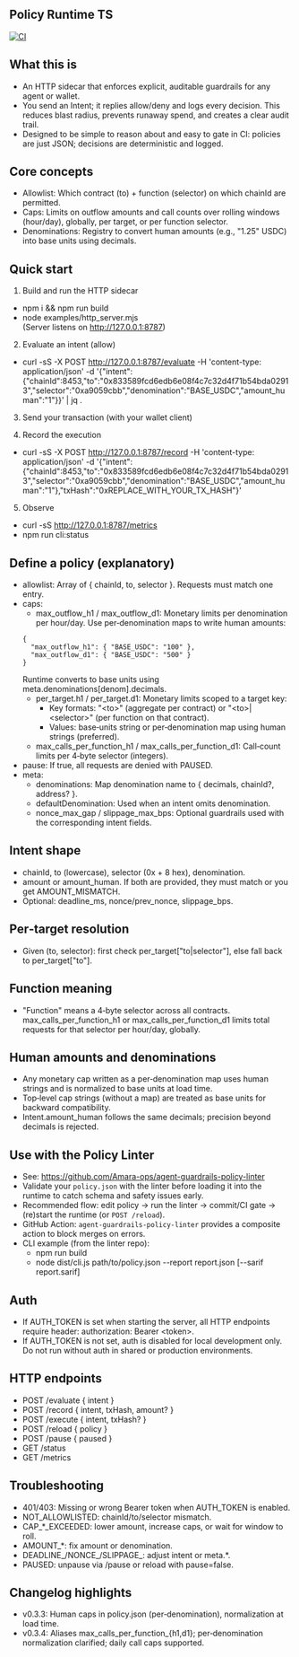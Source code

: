 ## Policy Runtime TS

[![CI](https://github.com/Amara-ops/policy-runtime-ts/actions/workflows/ci.yml/badge.svg)](https://github.com/Amara-ops/policy-runtime-ts/actions/workflows/ci.yml)

## What this is
- An HTTP sidecar that enforces explicit, auditable guardrails for any agent or wallet.
- You send an Intent; it replies allow/deny and logs every decision. This reduces blast radius, prevents runaway spend, and creates a clear audit trail.
- Designed to be simple to reason about and easy to gate in CI: policies are just JSON; decisions are deterministic and logged.

## Core concepts
- Allowlist: Which contract (to) + function (selector) on which chainId are permitted.
- Caps: Limits on outflow amounts and call counts over rolling windows (hour/day), globally, per target, or per function selector.
- Denominations: Registry to convert human amounts (e.g., "1.25" USDC) into base units using decimals.

## Quick start
1) Build and run the HTTP sidecar
- npm i && npm run build
- node examples/http_server.mjs  
  (Server listens on http://127.0.0.1:8787)

2) Evaluate an intent (allow)
- curl -sS -X POST http://127.0.0.1:8787/evaluate -H 'content-type: application/json' -d '{"intent":{"chainId":8453,"to":"0x833589fcd6edb6e08f4c7c32d4f71b54bda02913","selector":"0xa9059cbb","denomination":"BASE_USDC","amount_human":"1"}}' | jq .

3) Send your transaction (with your wallet client)

4) Record the execution
- curl -sS -X POST http://127.0.0.1:8787/record -H 'content-type: application/json' -d '{"intent":{"chainId":8453,"to":"0x833589fcd6edb6e08f4c7c32d4f71b54bda02913","selector":"0xa9059cbb","denomination":"BASE_USDC","amount_human":"1"},"txHash":"0xREPLACE_WITH_YOUR_TX_HASH"}'

5) Observe
- curl -sS http://127.0.0.1:8787/metrics
- npm run cli:status

## Define a policy (explanatory)
- allowlist: Array of { chainId, to, selector }. Requests must match one entry.
- caps:
  - max_outflow_h1 / max_outflow_d1: Monetary limits per denomination per hour/day. Use per‑denomination maps to write human amounts:
  ```
  {
    "max_outflow_h1": { "BASE_USDC": "100" },
    "max_outflow_d1": { "BASE_USDC": "500" }
  }
  ```
    Runtime converts to base units using meta.denominations[denom].decimals.
  - per_target.h1 / per_target.d1: Monetary limits scoped to a target key:
    - Key formats: "\<to\>" (aggregate per contract) or "\<to\>|\<selector\>" (per function on that contract).
    - Values: base‑units string or per‑denomination map using human strings (preferred).
  - max_calls_per_function_h1 / max_calls_per_function_d1: Call‑count limits per 4‑byte selector (integers).
- pause: If true, all requests are denied with PAUSED.
- meta:
  - denominations: Map denomination name to { decimals, chainId?, address? }.
  - defaultDenomination: Used when an intent omits denomination.
  - nonce_max_gap / slippage_max_bps: Optional guardrails used with the corresponding intent fields.

## Intent shape
- chainId, to (lowercase), selector (0x + 8 hex), denomination.
- amount or amount_human. If both are provided, they must match or you get AMOUNT_MISMATCH.
- Optional: deadline_ms, nonce/prev_nonce, slippage_bps.

## Per‑target resolution
- Given (to, selector): first check per_target["to|selector"], else fall back to per_target["to"].

## Function meaning
- "Function" means a 4‑byte selector across all contracts. max_calls_per_function_h1 or max_calls_per_function_d1 limits total requests for that selector per hour/day, globally.

## Human amounts and denominations
- Any monetary cap written as a per‑denomination map uses human strings and is normalized to base units at load time.
- Top‑level cap strings (without a map) are treated as base units for backward compatibility.
- Intent.amount_human follows the same decimals; precision beyond decimals is rejected.

## Use with the Policy Linter
- See: https://github.com/Amara-ops/agent-guardrails-policy-linter
- Validate your `policy.json` with the linter before loading it into the runtime to catch schema and safety issues early.
- Recommended flow: edit policy → run the linter → commit/CI gate → (re)start the runtime (or `POST /reload`).
- GitHub Action: `agent-guardrails-policy-linter` provides a composite action to block merges on errors.
- CLI example (from the linter repo):
  - npm run build
  - node dist/cli.js path/to/policy.json --report report.json [--sarif report.sarif]

## Auth
- If AUTH_TOKEN is set when starting the server, all HTTP endpoints require header: authorization: Bearer \<token\>.
- If AUTH_TOKEN is not set, auth is disabled for local development only. Do not run without auth in shared or production environments.

## HTTP endpoints
- POST /evaluate { intent }
- POST /record { intent, txHash, amount? }
- POST /execute { intent, txHash? }
- POST /reload { policy }
- POST /pause { paused }
- GET /status
- GET /metrics

## Troubleshooting
- 401/403: Missing or wrong Bearer token when AUTH_TOKEN is enabled.
- NOT_ALLOWLISTED: chainId/to/selector mismatch.
- CAP_*_EXCEEDED: lower amount, increase caps, or wait for window to roll.
- AMOUNT_*: fix amount or denomination.
- DEADLINE_/NONCE_/SLIPPAGE_: adjust intent or meta.*.
- PAUSED: unpause via /pause or reload with pause=false.

## Changelog highlights
- v0.3.3: Human caps in policy.json (per‑denomination), normalization at load time.
- v0.3.4: Aliases max_calls_per_function_{h1,d1}; per‑denomination normalization clarified; daily call caps supported.
